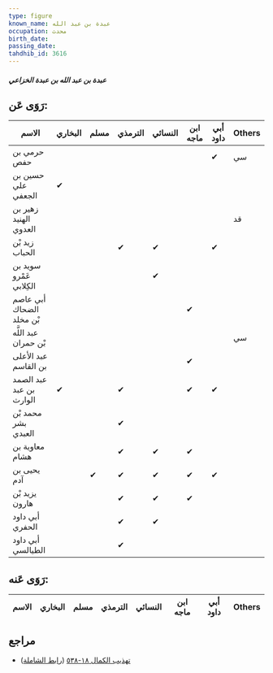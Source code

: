 ```yaml
---
type: figure
known_name: عبدة بن عبد الله
occupation: محدث
birth_date:
passing_date:
tahdhib_id: 3616
---
```

##### عبدة بن عبد الله بن عبدة الخزاعي

## رَوَى عَن:
| الاسم                    | البخاري | مسلم | الترمذي | النسائي | ابن ماجه | أبي داود | Others |
| ------------------------ | ------- | ---- | ------- | ------- | -------- | -------- | ------ |
| حرمي بن حفص              |         |      |         |         |          | ✔        | سي     |
| حسين بن علي الجعفي       | ✔       |      |         |         |          |          |        |
| زهير بن الهنيد العدوي    |         |      |         |         |          |          | قد     |
| زيد بْن الحباب           |         |      | ✔       | ✔       |          | ✔        |        |
| سويد بن عَمْرو الكِلابي  |         |      |         | ✔       |          |          |        |
| أبي عاصم الضحاك بْن مخلد |         |      |         |         | ✔        |          |        |
| عبد اللَّه بْن حمران     |         |      |         |         |          |          | سي     |
| عبد الأعلى بن القاسم     |         |      |         |         | ✔        |          |        |
| عبد الصمد بن عبد الوارث  | ✔       |      | ✔       |         | ✔        | ✔        |        |
| محمد بْن بشر العبدي      |         |      | ✔       |         |          |          |        |
| معاوية بن هشام           |         |      | ✔       | ✔       | ✔        |          |        |
| يحيى بن آدم              |         | ✔    | ✔       | ✔       | ✔        | ✔        |        |
| يزيد بْن هارون           |         |      | ✔       | ✔       | ✔        |          |        |
| أبي داود الحفري          |         |      | ✔       | ✔       |          |          |        |
| أبي داود الطيالسي        |         |      | ✔       |         |          |          |        |
## رَوَى عَنه:
| الاسم | البخاري | مسلم | الترمذي | النسائي | ابن ماجه | أبي داود | Others |
| ----- | ------- | ---- | ------- | ------- | -------- | -------- | ------ |
## مراجع
- [تهذيب الكمال ١٨-٥٣٨](obsidian://open?vault=Tahdhib-al-Kamal&file=Figures/٣٦١٦-عبدة%20بن%20عبد%20الله%20بن%20عبدة%20الخزاعي) ([رابط الشاملة](https://shamela.ws/book/3722/9571))